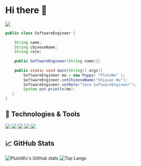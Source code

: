 # Hi there 👋

[![](https://img.shields.io/badge/blog-@PlutoWu-blue.svg)](https://plutowu.top)

```java
public class SoftwareEngineer {
    
    String name;
    String chineseName;
    String role;
    
    public SoftwareEngineer(String name){}
    
    public static void main(String[] args){
        SoftwareEngineer me = new Puppy( "PlutoWu" );
        SoftwareEngineer.setChineseName("Shiyuan Wu");
        SoftwareEngineer.setRole("Java SoftwareEngineer");
        System.out.println(me); 
   }
}
```

## 🔧 Technologies & Tools

![](https://img.shields.io/badge/OS-Linux-green.svg)
![](https://img.shields.io/badge/Editor-IDEA-green.svg)
![](https://img.shields.io/badge/Language-Java-green.svg)
![](https://img.shields.io/badge/Language-GoLang-green.svg)
![](https://img.shields.io/badge/Language-JavaScript-green.svg)

## 📈 GitHub Stats

![PlutoWu's GitHub stats](https://github-readme-stats.vercel.app/api?username=PlutoWu-Cn&count_private=true&show_icons=true&theme=radical)
![Top Langs](https://github-readme-stats.vercel.app/api/top-langs/?username=PlutoWu-Cn&layout=compact&theme=radical&hide=css,html)
